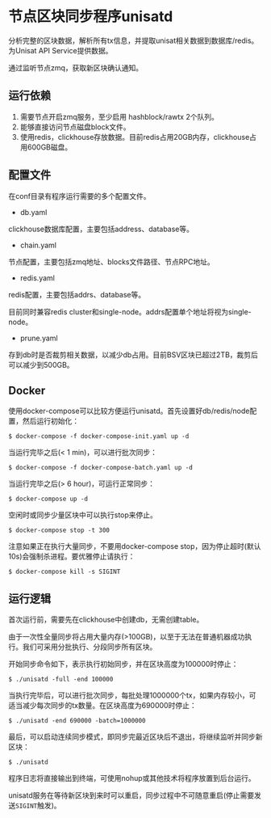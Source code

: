 
# 节点区块同步程序unisatd

分析完整的区块数据，解析所有tx信息，并提取unisat相关数据到数据库/redis。为Unisat API Service提供数据。

通过监听节点zmq，获取新区块确认通知。

## 运行依赖

1. 需要节点开启zmq服务，至少启用 hashblock/rawtx 2个队列。
2. 能够直接访问节点磁盘block文件。
3. 使用redis，clickhouse存放数据。目前redis占用20GB内存，clickhouse占用600GB磁盘。


## 配置文件

在conf目录有程序运行需要的多个配置文件。

* db.yaml

clickhouse数据库配置，主要包括address、database等。

* chain.yaml

节点配置，主要包括zmq地址、blocks文件路径、节点RPC地址。

* redis.yaml

redis配置，主要包括addrs、database等。

目前同时兼容redis cluster和single-node。addrs配置单个地址将视为single-node。

* prune.yaml

存到db时是否裁剪相关数据，以减少db占用。目前BSV区块已超过2TB，裁剪后可以减少到500GB。

## Docker

使用docker-compose可以比较方便运行unisatd。首先设置好db/redis/node配置，然后运行初始化：

	$ docker-compose -f docker-compose-init.yaml up -d

当运行完毕之后(< 1 min)，可以进行批次同步：

	$ docker-compose -f docker-compose-batch.yaml up -d

当运行完毕之后(> 6 hour)，可运行正常同步：

	$ docker-compose up -d

空闲时或同步少量区块中可以执行stop来停止。

	$ docker-compose stop -t 300

注意如果正在执行大量同步，不要用docker-compose stop，因为停止超时(默认10s)会强制杀进程。要优雅停止请执行：

	$ docker-compose kill -s SIGINT


## 运行逻辑

首次运行前，需要先在clickhouse中创建db，无需创建table。

由于一次性全量同步将占用大量内存(>100GB)，以至于无法在普通机器成功执行。我们可采用分批执行、分段同步所有区块。

开始同步命令如下，表示执行初始同步，并在区块高度为100000时停止：

    $ ./unisatd -full -end 100000

当执行完毕后，可以进行批次同步，每批处理1000000个tx，如果内存较小，可适当减少每次同步的tx数量。在区块高度为690000时停止：

    $ ./unisatd -end 690000 -batch=1000000

最后，可以启动连续同步模式，即同步完最近区块后不退出，将继续监听并同步新区块：

    $ ./unisatd

程序日志将直接输出到终端，可使用nohup或其他技术将程序放置到后台运行。

unisatd服务在等待新区块到来时可以重启，同步过程中不可随意重启(停止需要发送`SIGINT`触发)。
